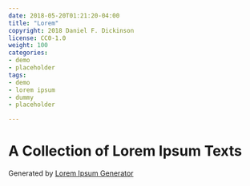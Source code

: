 ```yaml
---
date: 2018-05-20T01:21:20-04:00
title: "Lorem"
copyright: 2018 Daniel F. Dickinson
license: CC0-1.0
weight: 100
categories:
- demo
- placeholder
tags:
- demo
- lorem ipsum
- dummy
- placeholder

---
```


# A Collection of Lorem Ipsum Texts

Generated by [Lorem Ipsum Generator](https://loremipsum.io/generator)
